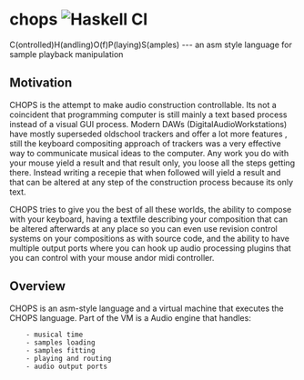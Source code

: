 # chops ![Haskell CI](https://github.com/polyrod/chops/workflows/Haskell%20CI/badge.svg) 
C(ontrolled)H(andling)O(f)P(laying)S(amples) --- an asm style language for sample playback manipulation


## Motivation

CHOPS is the attempt to make audio construction controllable. Its not a coincident that programming computer is still
mainly a text based process instead of a visual GUI process. Modern DAWs (DigitalAudioWorkstations) have mostly superseded
oldschool trackers and offer a lot more features , still the keyboard compositing approach of trackers was a very effective
way to communicate musical ideas to the computer. Any work you do with your mouse yield a result and that result only, you loose all the steps getting there. 
Instead writing a recepie that when followed will yield a result and that can be altered at any step of the construction process because its only text.


CHOPS tries to give you the best of all these worlds, the ability to compose with your keyboard, having a textfile describing your composition that can be altered afterwards at any place
so you can even use revision control systems on your compositions as with source code, and the ability to have multiple output ports where you can hook up
audio processing plugins that you can control with your mouse andor midi controller.


## Overview

CHOPS is an asm-style language and a virtual machine that executes the CHOPS language.
Part of the VM is a Audio engine that handles:
        
        - musical time
        - samples loading 
        - samples fitting
        - playing and routing
        - audio output ports






